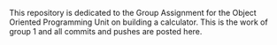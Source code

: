 This repository is dedicated to the Group Assignment for the Object Oriented Programming Unit on building a calculator. This is the work of group 1 and all commits and pushes are posted here.
